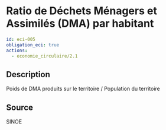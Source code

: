 # Ratio de Déchets Ménagers et Assimilés (DMA) par habitant
```yaml
id: eci-005
obligation_eci: true
actions:
  - economie_circulaire/2.1
```
## Description
Poids de DMA produits sur le territoire / Population du territoire

## Source
SINOE

